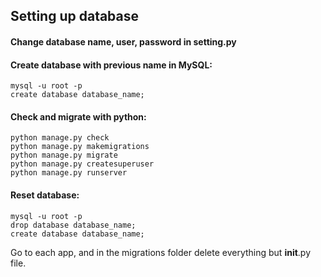 ## Setting up database

#### Change database name, user, password in setting.py

#### Create database with previous name in MySQL:
```
mysql -u root -p
create database database_name;
```

#### Check and migrate with python:
```
python manage.py check
python manage.py makemigrations
python manage.py migrate
python manage.py createsuperuser
python manage.py runserver
```

#### Reset database:
```
mysql -u root -p
drop database database_name;
create database database_name;
```

Go to each app, and in the migrations folder delete everything but __init__.py file.
